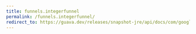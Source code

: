 ```yaml
---
title: funnels.integerfunnel
permalink: /funnels.integerfunnel/
redirect_to: https://guava.dev/releases/snapshot-jre/api/docs/com/google/common/hash/Funnels.html#integerFunnel--
---
```

